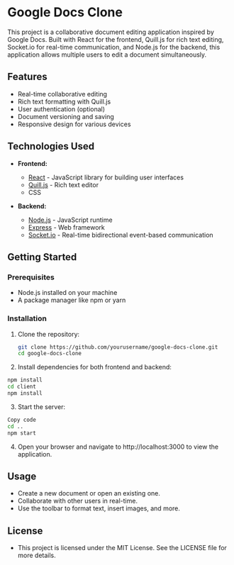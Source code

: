# Google Docs Clone

This project is a collaborative document editing application inspired by Google Docs. Built with React for the frontend, Quill.js for rich text editing, Socket.io for real-time communication, and Node.js for the backend, this application allows multiple users to edit a document simultaneously.

## Features

- Real-time collaborative editing
- Rich text formatting with Quill.js
- User authentication (optional)
- Document versioning and saving
- Responsive design for various devices

## Technologies Used

- **Frontend:** 
  - [React](https://reactjs.org/) - JavaScript library for building user interfaces
  - [Quill.js](https://quilljs.com/) - Rich text editor
  - CSS
  
- **Backend:**
  - [Node.js](https://nodejs.org/) - JavaScript runtime
  - [Express](https://expressjs.com/) - Web framework
  - [Socket.io](https://socket.io/) - Real-time bidirectional event-based communication

## Getting Started

### Prerequisites

- Node.js installed on your machine
- A package manager like npm or yarn

### Installation

1. Clone the repository:

   ```bash
   git clone https://github.com/yourusername/google-docs-clone.git
   cd google-docs-clone
   ```
   
2. Install dependencies for both frontend and backend:

  ```bash
  npm install
  cd client
  npm install
  ```

3. Start the server:
  ```bash
  Copy code
  cd ..
  npm start
  ```
4. Open your browser and navigate to http://localhost:3000 to view the application.

## Usage
- Create a new document or open an existing one.
- Collaborate with other users in real-time.
- Use the toolbar to format text, insert images, and more.

## License
- This project is licensed under the MIT License. See the LICENSE file for more details.
